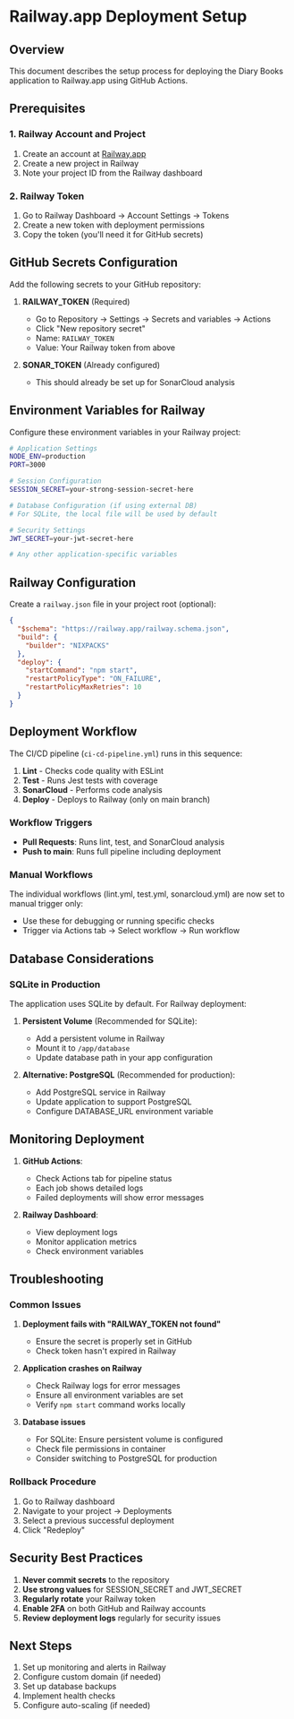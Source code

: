 # Railway.app Deployment Setup

## Overview
This document describes the setup process for deploying the Diary Books application to Railway.app using GitHub Actions.

## Prerequisites

### 1. Railway Account and Project
1. Create an account at [Railway.app](https://railway.app)
2. Create a new project in Railway
3. Note your project ID from the Railway dashboard

### 2. Railway Token
1. Go to Railway Dashboard → Account Settings → Tokens
2. Create a new token with deployment permissions
3. Copy the token (you'll need it for GitHub secrets)

## GitHub Secrets Configuration

Add the following secrets to your GitHub repository:

1. **RAILWAY_TOKEN** (Required)
   - Go to Repository → Settings → Secrets and variables → Actions
   - Click "New repository secret"
   - Name: `RAILWAY_TOKEN`
   - Value: Your Railway token from above

2. **SONAR_TOKEN** (Already configured)
   - This should already be set up for SonarCloud analysis

## Environment Variables for Railway

Configure these environment variables in your Railway project:

```bash
# Application Settings
NODE_ENV=production
PORT=3000

# Session Configuration
SESSION_SECRET=your-strong-session-secret-here

# Database Configuration (if using external DB)
# For SQLite, the local file will be used by default

# Security Settings
JWT_SECRET=your-jwt-secret-here

# Any other application-specific variables
```

## Railway Configuration

Create a `railway.json` file in your project root (optional):

```json
{
  "$schema": "https://railway.app/railway.schema.json",
  "build": {
    "builder": "NIXPACKS"
  },
  "deploy": {
    "startCommand": "npm start",
    "restartPolicyType": "ON_FAILURE",
    "restartPolicyMaxRetries": 10
  }
}
```

## Deployment Workflow

The CI/CD pipeline (`ci-cd-pipeline.yml`) runs in this sequence:

1. **Lint** - Checks code quality with ESLint
2. **Test** - Runs Jest tests with coverage
3. **SonarCloud** - Performs code analysis
4. **Deploy** - Deploys to Railway (only on main branch)

### Workflow Triggers
- **Pull Requests**: Runs lint, test, and SonarCloud analysis
- **Push to main**: Runs full pipeline including deployment

### Manual Workflows
The individual workflows (lint.yml, test.yml, sonarcloud.yml) are now set to manual trigger only:
- Use these for debugging or running specific checks
- Trigger via Actions tab → Select workflow → Run workflow

## Database Considerations

### SQLite in Production
The application uses SQLite by default. For Railway deployment:

1. **Persistent Volume** (Recommended for SQLite):
   - Add a persistent volume in Railway
   - Mount it to `/app/database`
   - Update database path in your app configuration

2. **Alternative: PostgreSQL** (Recommended for production):
   - Add PostgreSQL service in Railway
   - Update application to support PostgreSQL
   - Configure DATABASE_URL environment variable

## Monitoring Deployment

1. **GitHub Actions**:
   - Check Actions tab for pipeline status
   - Each job shows detailed logs
   - Failed deployments will show error messages

2. **Railway Dashboard**:
   - View deployment logs
   - Monitor application metrics
   - Check environment variables

## Troubleshooting

### Common Issues

1. **Deployment fails with "RAILWAY_TOKEN not found"**
   - Ensure the secret is properly set in GitHub
   - Check token hasn't expired in Railway

2. **Application crashes on Railway**
   - Check Railway logs for error messages
   - Ensure all environment variables are set
   - Verify `npm start` command works locally

3. **Database issues**
   - For SQLite: Ensure persistent volume is configured
   - Check file permissions in container
   - Consider switching to PostgreSQL for production

### Rollback Procedure
1. Go to Railway dashboard
2. Navigate to your project → Deployments
3. Select a previous successful deployment
4. Click "Redeploy"

## Security Best Practices

1. **Never commit secrets** to the repository
2. **Use strong values** for SESSION_SECRET and JWT_SECRET
3. **Regularly rotate** your Railway token
4. **Enable 2FA** on both GitHub and Railway accounts
5. **Review deployment logs** regularly for security issues

## Next Steps

1. Set up monitoring and alerts in Railway
2. Configure custom domain (if needed)
3. Set up database backups
4. Implement health checks
5. Configure auto-scaling (if needed)
